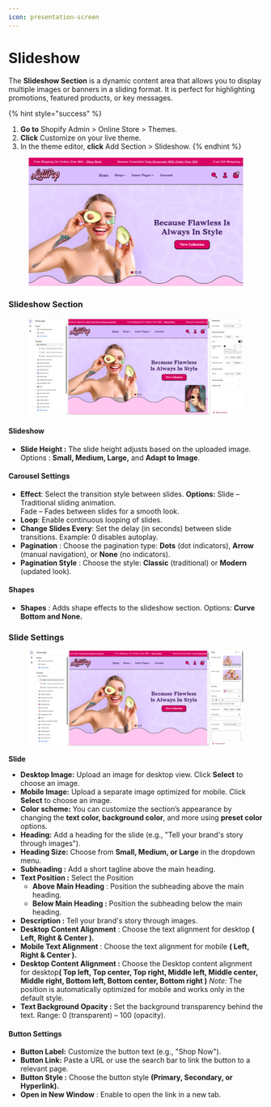 ```yaml
---
icon: presentation-screen
---
```


# Slideshow

The **Slideshow Section** is a dynamic content area that allows you to display multiple images or banners in a sliding format. It is perfect for highlighting promotions, featured products, or key messages.

{% hint style="success" %}
1. **Go to** Shopify Admin > Online Store > Themes.
2. **Click** Customize on your live theme.
3. In the theme editor, **click** Add Section > Slideshow.
{% endhint %}

<figure><img src="../.gitbook/assets/slideshow-1.png" alt=""><figcaption></figcaption></figure>

### **Slideshow Section**

<figure><img src="../.gitbook/assets/slideshow.png" alt=""><figcaption></figcaption></figure>

#### **Slideshow**

* **Slide Height :**  The slide height adjusts based on the uploaded image. Options : **Small, Medium, Large,** and **Adapt to Image**.

#### **Carousel Settings**

* **Effect**: Select the transition style between slides. **Options:** Slide – Traditional sliding animation.\
  Fade – Fades between slides for a smooth look.
* **Loop**:  Enable continuous looping of slides.
* **Change Slides Every**:  Set the delay (in seconds) between slide transitions.  Example: 0 disables autoplay.
* **Pagination** : Choose the pagination type: **Dots** (dot indicators), **Arrow** (manual navigation), or **None** (no indicators).
* **Pagination Style** : Choose the style: **Classic** (traditional) or **Modern** (updated look).

#### **Shapes**

* **Shapes** : Adds shape effects to the slideshow section. Options: **Curve Bottom and None.**

### **Slide Settings**

<figure><img src="../.gitbook/assets/slideblock.png" alt=""><figcaption></figcaption></figure>

**Slide**

* **Desktop Image:** Upload an image for desktop view. Click **Select** to choose an image.
* **Mobile Image:** Upload a separate image optimized for mobile. Click **Select** to choose an image.
* **Color scheme:** You can customize the section’s appearance by changing the **text color, background color**, and more using **preset color** options.
* **Heading:** Add a heading for the slide (e.g., "Tell your brand's story through images").
* **Heading Size:** Choose from **Small, Medium, or Large** in the dropdown menu.
* **Subheading :** Add a short tagline above the main heading.
* **Text Position :** Select the Position&#x20;
  * **Above Main Heading** : Position the subheading above the main heading.
  * **Below Main Heading :** Position the subheading below the main heading.
* **Description :** Tell your brand's story through images.
* **Desktop Content Alignment** : Choose the text alignment for desktop **( Left, Right & Center ).**
* **Mobile Text Alignment** : Choose the text alignment for mobile **( Left, Right & Center ).**
* **Desktop Content Alignment :** Choose the Desktop content alignment for deskto&#x70;**( Top left, Top center, Top right, Middle left, Middle center, Middle right, Bottom left, Bottom center, Bottom right )** _Note:_ The position is automatically optimized for mobile and works only in the default style.
* **Text Background Opacity :** Set the background transparency behind the text. Range: 0 (transparent) – 100 (opacity).

#### **Button Settings**

* **Button Label:** Customize the button text (e.g., "Shop Now").
* **Button Link:** Paste a URL or use the search bar to link the button to a relevant page.
* **Button Style :** Choose the button style **(Primary, Secondary, or Hyperlink).**
* **Open in New Window** : Enable to open the link in a new tab.
